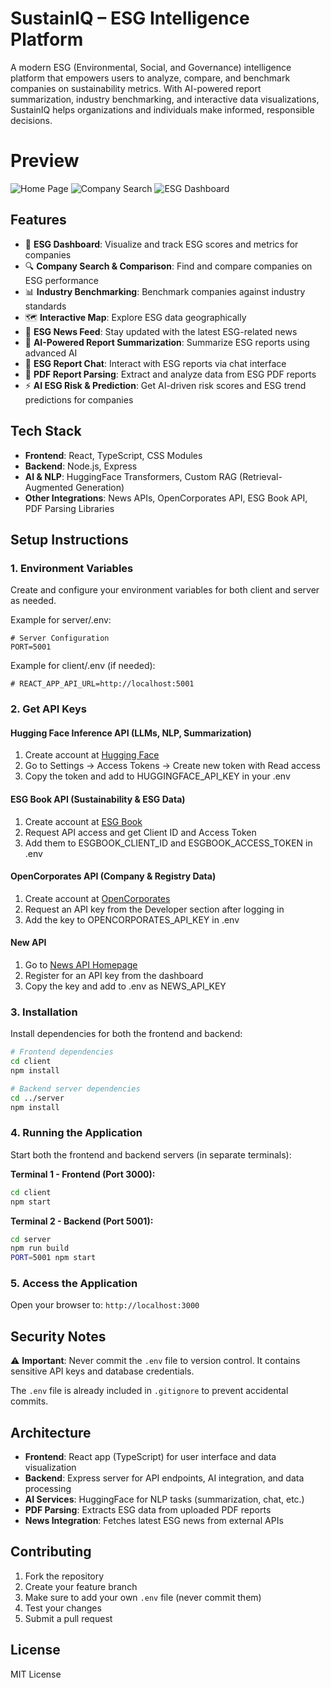 # SustainIQ – ESG Intelligence Platform

A modern ESG (Environmental, Social, and Governance) intelligence platform that empowers users to analyze, compare, and benchmark companies on sustainability metrics. With AI-powered report summarization, industry benchmarking, and interactive data visualizations, SustainIQ helps organizations and individuals make informed, responsible decisions.

# Preview

![Home Page](https://github.com/user-attachments/assets/02e0edd9-184e-49dd-bf56-e57b45f56180)
![Company Search](https://github.com/user-attachments/assets/5be83121-4e9d-4b17-80a6-46a0d88f77e6)
![ESG Dashboard](https://github.com/user-attachments/assets/3305ab80-9797-415a-99b8-0a18f6d0d067)

## Features

- 🌱 **ESG Dashboard**: Visualize and track ESG scores and metrics for companies
- 🔍 **Company Search & Comparison**: Find and compare companies on ESG performance
- 📊 **Industry Benchmarking**: Benchmark companies against industry standards
- 🗺️ **Interactive Map**: Explore ESG data geographically
- 📰 **ESG News Feed**: Stay updated with the latest ESG-related news
- 🤖 **AI-Powered Report Summarization**: Summarize ESG reports using advanced AI
- 💬 **ESG Report Chat**: Interact with ESG reports via chat interface
- 📄 **PDF Report Parsing**: Extract and analyze data from ESG PDF reports
- ⚡ **AI ESG Risk & Prediction**: Get AI-driven risk scores and ESG trend predictions for companies

## Tech Stack

- **Frontend**: React, TypeScript, CSS Modules
- **Backend**: Node.js, Express
- **AI & NLP**: HuggingFace Transformers, Custom RAG (Retrieval-Augmented Generation)
- **Other Integrations**: News APIs, OpenCorporates API, ESG Book API, PDF Parsing Libraries

## Setup Instructions

### 1. Environment Variables

Create and configure your environment variables for both client and server as needed.

Example for server/.env:

```env
# Server Configuration
PORT=5001
```

Example for client/.env (if needed):

```env
# REACT_APP_API_URL=http://localhost:5001
```

### 2. Get API Keys

#### Hugging Face Inference API (LLMs, NLP, Summarization)
1. Create account at [Hugging Face](https://huggingface.co/)
2. Go to Settings → Access Tokens → Create new token with Read access
3. Copy the token and add to HUGGINGFACE_API_KEY in your .env

#### ESG Book API (Sustainability & ESG Data)
1. Create account at [ESG Book](https://esgbook.com/)
2. Request API access and get Client ID and Access Token
3. Add them to ESGBOOK_CLIENT_ID and ESGBOOK_ACCESS_TOKEN in .env

#### OpenCorporates API (Company & Registry Data)
1. Create account at [OpenCorporates](https://opencorporates.com/info/about_api)
2. Request an API key from the Developer section after logging in
3. Add the key to OPENCORPORATES_API_KEY in .env

#### New API
1. Go to [News API Homepage](https://newsapi.org/)
3. Register for an API key from the dashboard
4. Copy the key and add to .env as NEWS_API_KEY

### 3. Installation

Install dependencies for both the frontend and backend:

```bash
# Frontend dependencies
cd client
npm install

# Backend server dependencies
cd ../server
npm install
```

### 4. Running the Application

Start both the frontend and backend servers (in separate terminals):

**Terminal 1 - Frontend (Port 3000):**
```bash
cd client
npm start
```

**Terminal 2 - Backend (Port 5001):**
```bash
cd server
npm run build
PORT=5001 npm start
```

### 5. Access the Application

Open your browser to: `http://localhost:3000`

## Security Notes

⚠️ **Important**: Never commit the `.env` file to version control. It contains sensitive API keys and database credentials.

The `.env` file is already included in `.gitignore` to prevent accidental commits.

## Architecture

- **Frontend**: React app (TypeScript) for user interface and data visualization
- **Backend**: Express server for API endpoints, AI integration, and data processing
- **AI Services**: HuggingFace for NLP tasks (summarization, chat, etc.)
- **PDF Parsing**: Extracts ESG data from uploaded PDF reports
- **News Integration**: Fetches latest ESG news from external APIs

## Contributing

1. Fork the repository
2. Create your feature branch
3. Make sure to add your own `.env` file (never commit them)
4. Test your changes
5. Submit a pull request

## License

MIT License
